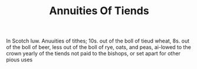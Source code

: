 ---
title: Annuities Of Tiends
letter: A
permalink: "/definitions/bld-annuities-of-tiends.html"
body: In Scotch luw. Anuuities of tithes; 10s. out of the boll of tieud wheat, 8s.
  out of the boll of beer, less out of the boll of rye, oats, and peas, ai-lowed to
  the crown yearly of the tiends not paid to the bishops, or set apart for other pious
  uses
published_at: '2018-07-07'
source: Black's Law Dictionary 2nd Ed (1910)
layout: post
---